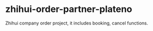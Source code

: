 # zhihui-order-partner-plateno
Zhihui company order project, it includes booking, cancel functions.
